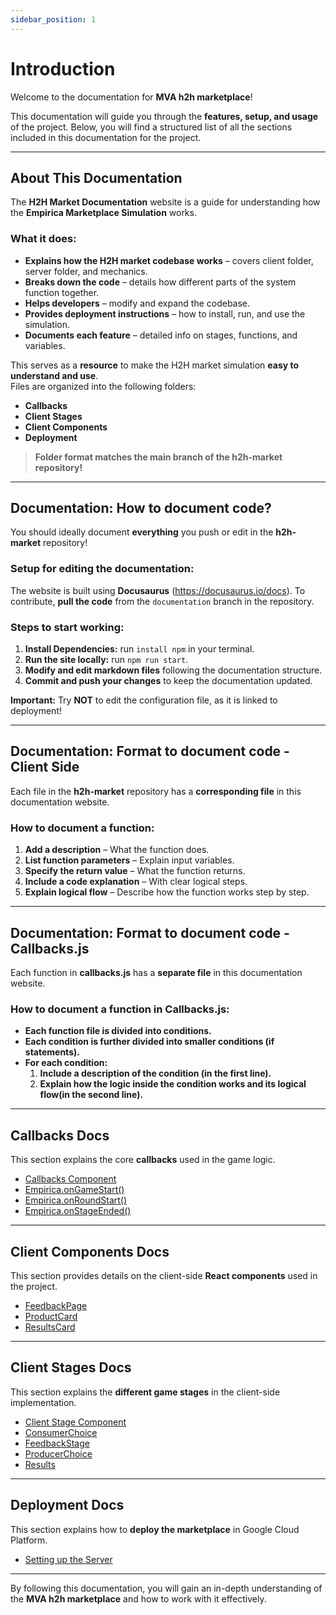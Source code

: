 ```yaml
---
sidebar_position: 1
---
```

# Introduction

Welcome to the documentation for **MVA h2h marketplace**!

This documentation will guide you through the **features, setup, and usage** of the project. Below, you will find a structured list of all the sections included in this documentation for the project.

---

## **About This Documentation**
The **H2H Market Documentation** website is a guide for understanding how the **Empirica Marketplace Simulation** works.

### **What it does:**
- **Explains how the H2H market codebase works** – covers client folder, server folder, and mechanics.
- **Breaks down the code** – details how different parts of the system function together.
- **Helps developers** – modify and expand the codebase.
- **Provides deployment instructions** – how to install, run, and use the simulation.
- **Documents each feature** – detailed info on stages, functions, and variables.

This serves as a **resource** to make the H2H market simulation **easy to understand and use**.  
Files are organized into the following folders:
- **Callbacks**
- **Client Stages**
- **Client Components**
- **Deployment**  

> **Folder format matches the main branch of the h2h-market repository!**

---

## **Documentation: How to document code?**
You should ideally document **everything** you push or edit in the **h2h-market** repository!

### **Setup for editing the documentation:**
The website is built using **Docusaurus** (https://docusaurus.io/docs). To contribute, **pull the code** from the `documentation` branch in the repository.

### **Steps to start working:**
1. **Install Dependencies:** run `install npm` in your terminal.
2. **Run the site locally:** run `npm run start`.
3. **Modify and edit markdown files** following the documentation structure.
4. **Commit and push your changes** to keep the documentation updated.

**Important:** Try **NOT** to edit the configuration file, as it is linked to deployment!

---

## **Documentation: Format to document code - Client Side**
Each file in the **h2h-market** repository has a **corresponding file** in this documentation website.

### **How to document a function:**
1. **Add a description** – What the function does.
2. **List function parameters** – Explain input variables.
3. **Specify the return value** – What the function returns.
4. **Include a code explanation** – With clear logical steps.
5. **Explain logical flow** – Describe how the function works step by step.

---

## **Documentation: Format to document code - Callbacks.js**
Each function in **callbacks.js** has a **separate file** in this documentation website.

### **How to document a function in Callbacks.js:**
- **Each function file is divided into conditions.**
- **Each condition is further divided into smaller conditions (if statements).**
- **For each condition:**
  1. **Include a description of the condition (in the first line).**
  2. **Explain how the logic inside the condition works and its logical flow(in the second line).**

---

## **Callbacks Docs**
This section explains the core **callbacks** used in the game logic.

- [Callbacks Component](/docs/callbacks/callbacks1.md)
- [Empirica.onGameStart()](/docs/callbacks/onGameStart())
- [Empirica.onRoundStart()](/docs/callbacks/onRoundStart().md)
- [Empirica.onStageEnded()](/docs/callbacks/onStageEnded().md)

---

## **Client Components Docs**
This section provides details on the client-side **React components** used in the project.

- [FeedbackPage](/docs/clientComponents/feedbackPage.md)
- [ProductCard](/docs/clientComponents/productCardPage.md)
- [ResultsCard](/docs/clientComponents/resultsCard.md)

---

## **Client Stages Docs**
This section explains the **different game stages** in the client-side implementation.

- [Client Stage Component](/docs/clientStages/clientStage.md)
- [ConsumerChoice](/docs/clientStages/consumerChoice.md)
- [FeedbackStage](/docs/clientStages/feedback.md)
- [ProducerChoice](/docs/clientStages/producerChoice.md)
- [Results](/docs/clientStages/results.md)

---

## **Deployment Docs**
This section explains how to **deploy the marketplace** in Google Cloud Platform.

- [Setting up the Server](docs/documentationInstructions/SetUp.md)

---

By following this documentation, you will gain an in-depth understanding of the **MVA h2h marketplace** and how to work with it effectively.